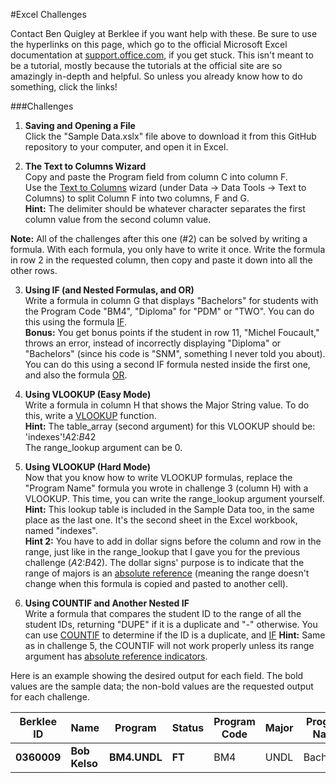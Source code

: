 #Excel Challenges

Contact Ben Quigley at Berklee if you want help with these. Be sure to use the hyperlinks on this page, which go to the official Microsoft Excel documentation at [support.office.com](https://support.office.com/en-us/excel), if you get stuck. This isn't meant to be a tutorial, mostly because the tutorials at the official site are so amazingly in-depth and helpful. So unless you already know how to do something, click the links!

###Challenges

1. **Saving and Opening a File**  
Click the "Sample Data.xslx" file above to download it from this GitHub repository to your computer, and open it in Excel.

2. **The Text to Columns Wizard**  
Copy and paste the Program field from column C into column F.  
Use the [Text to Columns](https://support.office.com/en-us/article/Split-names-by-using-the-Convert-Text-to-Columns-Wizard-2cd989db-2b1f-4d89-b17b-534250ff9905) wizard (under Data -> Data Tools -> Text to Columns) to split Column F into two columns, F and G.  
**Hint:** The delimiter should be whatever character separates the first column value from the second column value.  
  
**Note:** All of the challenges after this one (#2) can be solved by writing a formula. With each formula, you only have to write it once. Write the formula in row 2 in the requested column, then copy and paste it down into all the other rows.

3. **Using IF (and Nested Formulas, and OR)**  
Write a formula in column G that displays "Bachelors" for students with the Program Code "BM4", "Diploma" for "PDM" or "TWO". You can do this using the formula [IF](https://support.office.com/en-us/article/IF-function-69AED7C9-4E8A-4755-A9BC-AA8BBFF73BE2).  
**Bonus:** You get bonus points if the student in row 11, "Michel Foucault," throws an error, instead of incorrectly displaying "Diploma" or "Bachelors" (since his code is "SNM", something I never told you about). You can do this using a second IF formula nested inside the first one, and also the formula [OR](https://support.office.com/en-us/article/OR-function-7d17ad14-8700-4281-b308-00b131e22af0).

4. **Using VLOOKUP (Easy Mode)**  
Write a formula in column H that shows the Major String value. To do this, write a [VLOOKUP](https://support.office.com/en-us/article/VLOOKUP-function-0bbc8083-26fe-4963-8ab8-93a18ad188a1) function.  
**Hint:** The table_array (second argument) for this VLOOKUP should be:  
    'indexes'!$A$2:$B$42  
The range_lookup argument can be 0.

5. **Using VLOOKUP (Hard Mode)**  
Now that you know how to write VLOOKUP formulas, replace the "Program Name" formula you wrote in challenge 3 (column H) with a VLOOKUP. This time, you can write the range_lookup argument yourself.  
**Hint:** This lookup table is included in the Sample Data too, in the same place as the last one. It's the second sheet in the Excel workbook, named "indexes".  
**Hint 2:** You have to add in dollar signs before the column and row in the range, just like in the range_lookup that I gave you for the previous challenge ($A$2:$B$42). The dollar signs' purpose is to indicate that the range of majors is an [absolute reference](https://blogs.office.com/2011/08/17/making-sense-of-dollar-signs-in-excel/) (meaning the range doesn't change when this formula is copied and pasted to another cell).

6. **Using COUNTIF and Another Nested IF**  
Write a formula that compares the student ID to the range of all the student IDs, returning "DUPE" if it is a duplicate and "-" otherwise. You can use [COUNTIF](https://support.office.com/en-us/article/COUNTIF-function-e0de10c6-f885-4e71-abb4-1f464816df34) to determine if the ID is a duplicate, and [IF](https://support.office.com/en-us/article/IF-function-69AED7C9-4E8A-4755-A9BC-AA8BBFF73BE2) 
**Hint:** Same as in challenge 5, the COUNTIF will not work properly unless its range argument has [absolute reference indicators](https://blogs.office.com/2011/08/17/making-sense-of-dollar-signs-in-excel/).

Here is an example showing the desired output for each field. The bold values are the sample data; the non-bold values are the requested output for each challenge.

Berklee ID | Name | Program | Status | Program Code | Major | Program Name | Major Name | Duplicate?
--- | --- | --- | --- | --- | --- | --- | --- | :---:
**0360009** | **Bob Kelso** | **BM4.UNDL** | **FT** | BM4 | UNDL | Bachelors | Undeclared | -
